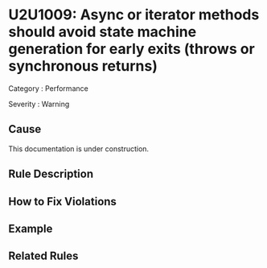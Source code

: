 # U2U1009: Async or iterator methods should avoid state machine generation for early exits (throws or synchronous returns)

Category : Performance

Severity : Warning

## Cause

This documentation is under construction.

## Rule Description



## How to Fix Violations



## Example



## Related Rules
